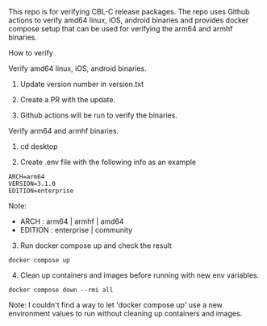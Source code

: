 This repo is for verifying CBL-C release packages. The repo uses Github actions to verify amd64 linux, iOS, android binaries and provides docker compose setup that can be used for verifying the arm64 and armhf binaries.

How to verify

Verify amd64 linux, iOS, android binaries.

1. Update version number in version.txt

2. Create a PR with the update.

3. Github actions will be run to verify the binaries.

Verify arm64 and armhf binaries.

1. cd desktop

2. Create .env file with the following info as an example

```
ARCH=arm64
VERSION=3.1.0
EDITION=enterprise
```

Note: 
* ARCH : arm64 | armhf | amd64
* EDITION : enterprise | community


3. Run docker compose up and check the result

```
docker compose up
```

4. Clean up containers and images before running with new env variables.

```
docker compose down --rmi all
```

Note: I couldn't find a way to let 'docker compose up' use a new environment values to run without cleaning up containers and images.

